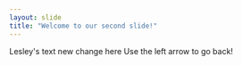 ```yaml
---
layout: slide
title: "Welcome to our second slide!"
---
```

Lesley's text new change here
Use the left arrow to go back!